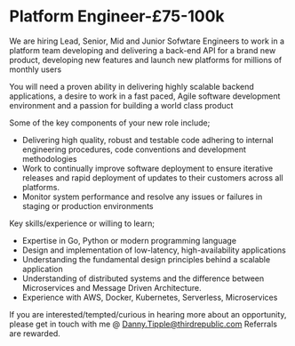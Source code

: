 # Platform Engineer-£75-100k

We are hiring Lead, Senior, Mid and Junior Sofwtare Engineers to work in a platform team developing and delivering a back-end API for a brand new product, developing new features and launch new platforms for millions of monthly users 

You will need a proven ability in delivering highly scalable backend applications, a desire to work in a fast paced, Agile software development environment and a passion for building a world class product

Some of the key components of your new role include;
- Delivering high quality, robust and testable code adhering to internal engineering procedures, code conventions and development methodologies
- Work to continually improve software deployment to ensure iterative releases and rapid deployment of updates to their customers across all platforms.
- Monitor system performance and resolve any issues or failures in staging or production environments

Key skills/experience or willing to learn;
- Expertise in Go, Python or modern programming language 
- Design and implementation of low-latency, high-availability applications
- Understanding the fundamental design principles behind a scalable application
- Understanding of distributed systems and the difference between Microservices and Message Driven Architecture.
- Experience with AWS, Docker, Kubernetes, Serverless, Microservices

If you are interested/tempted/curious in hearing more about an opportunity, please get in touch with me @ Danny.Tipple@thirdrepublic.com
Referrals are rewarded.
